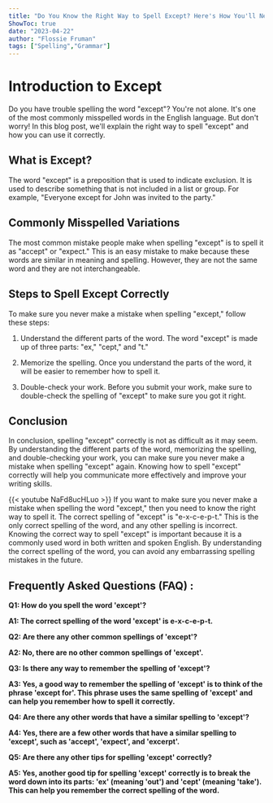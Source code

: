 ```yaml
---
title: "Do You Know the Right Way to Spell Except? Here's How You'll Never Make a Mistake Again!"
ShowToc: true 
date: "2023-04-22"
author: "Flossie Fruman" 
tags: ["Spelling","Grammar"]
---
```

# Introduction to Except

Do you have trouble spelling the word "except"? You're not alone. It's one of the most commonly misspelled words in the English language. But don't worry! In this blog post, we'll explain the right way to spell "except" and how you can use it correctly. 

## What is Except?

The word "except" is a preposition that is used to indicate exclusion. It is used to describe something that is not included in a list or group. For example, "Everyone except for John was invited to the party." 

## Commonly Misspelled Variations

The most common mistake people make when spelling "except" is to spell it as "accept" or "expect." This is an easy mistake to make because these words are similar in meaning and spelling. However, they are not the same word and they are not interchangeable. 

## Steps to Spell Except Correctly

To make sure you never make a mistake when spelling "except," follow these steps: 

1. Understand the different parts of the word. The word "except" is made up of three parts: "ex," "cept," and "t." 

2. Memorize the spelling. Once you understand the parts of the word, it will be easier to remember how to spell it. 

3. Double-check your work. Before you submit your work, make sure to double-check the spelling of "except" to make sure you got it right. 

## Conclusion

In conclusion, spelling "except" correctly is not as difficult as it may seem. By understanding the different parts of the word, memorizing the spelling, and double-checking your work, you can make sure you never make a mistake when spelling "except" again. Knowing how to spell "except" correctly will help you communicate more effectively and improve your writing skills.

{{< youtube NaFd8ucHLuo >}} 
If you want to make sure you never make a mistake when spelling the word "except," then you need to know the right way to spell it. The correct spelling of "except" is "e-x-c-e-p-t." This is the only correct spelling of the word, and any other spelling is incorrect. Knowing the correct way to spell "except" is important because it is a commonly used word in both written and spoken English. By understanding the correct spelling of the word, you can avoid any embarrassing spelling mistakes in the future.

## Frequently Asked Questions (FAQ) :
**Q1: How do you spell the word 'except'?**

**A1: The correct spelling of the word 'except' is e-x-c-e-p-t.**

**Q2: Are there any other common spellings of 'except'?**

**A2: No, there are no other common spellings of 'except'.**

**Q3: Is there any way to remember the spelling of 'except'?**

**A3: Yes, a good way to remember the spelling of 'except' is to think of the phrase 'except for'. This phrase uses the same spelling of 'except' and can help you remember how to spell it correctly.**

**Q4: Are there any other words that have a similar spelling to 'except'?**

**A4: Yes, there are a few other words that have a similar spelling to 'except', such as 'accept', 'expect', and 'excerpt'.**

**Q5: Are there any other tips for spelling 'except' correctly?**

**A5: Yes, another good tip for spelling 'except' correctly is to break the word down into its parts: 'ex' (meaning 'out') and 'cept' (meaning 'take'). This can help you remember the correct spelling of the word.**






